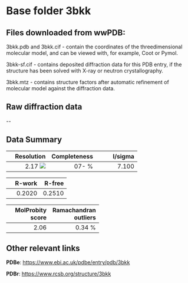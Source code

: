# Base folder 3bkk

## Files downloaded from wwPDB:

3bkk.pdb and 3bkk.cif - contain the coordinates of the threedimensional molecular model, and can be viewed with, for example, Coot or Pymol.

3bkk-sf.cif - contains deposited diffraction data for this PDB entry, if the structure has been solved with X-ray or neutron crystallography.

3bkk.mtz - contains structure factors after automatic refinement of molecular model against the diffraction data.

## Raw diffraction data

--<br> 

## Data Summary
|   | Resolution | Completeness| I/sigma |
|---|-------------:|----------------:|--------------:|
|   |2.17 ![](https://github.com/thorn-lab/coronavirus_structural_task_force/blob/master/outreach/ang.svg)|  07- %|<img width=50/>7.100|

|   | **R-work**| **R-free**   
|---|-------------:|----------------:|           
||0.2020|0.2510|

|   |**MolProbity<br>score**| **Ramachandran<br>outliers** 
|---|-------------:|----------------:|
||2.06|0.34 %|

## Other relevant links 
**PDBe**:  https://www.ebi.ac.uk/pdbe/entry/pdb/3bkk
 
**PDBr**: https://www.rcsb.org/structure/3bkk 

